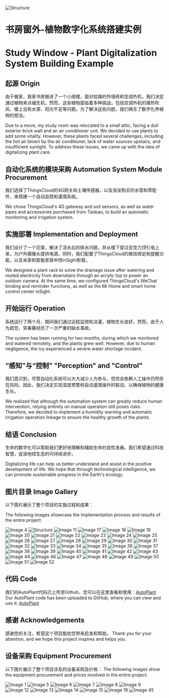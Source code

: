 ![Structure](static/img/structure1.png)
# 书房窗外-植物数字化系统搭建实例
# Study Window - Plant Digitalization System Building Example

## 起源 Origin
由于搬家，我家书房搬进了一个小阁楼，面对枯燥的外墙砖和空调外机，我们决定通过植物来点缀生机。然而，这些植物面临着多种挑战，包括空调外机的燥热吹风、楼上没有水源、阳光不足等问题。为了解决这些问题，我们萌生了数字化养植物的想法。

Due to a move, my study room was relocated to a small attic, facing a dull exterior brick wall and an air conditioner unit. We decided to use plants to add some vitality. However, these plants faced several challenges, including the hot air blown by the air conditioner, lack of water sources upstairs, and insufficient sunlight. To address these issues, we came up with the idea of digitalizing plant care.

## 自动化系统的模块采购  Automation System Module Procurement
我们选择了ThingsCloud的4G网关和土壤传感器，以及淘宝购买的水管和零配件，来搭建一个自动监控和灌溉系统。

We chose ThingsCloud's 4G gateway and soil sensors, as well as water pipes and accessories purchased from Taobao, to build an automatic monitoring and irrigation system.

## 实施部署  Implementation and Deployment
我们设计了一个花架，解决了浇水后的排水问题，并从楼下穿过亚克力顶引电上来，为户外摄像头提供电源。同时，我们配置了ThingsCloud的微信绑定和提醒功能，以及米家和智能家居中控inSight影智。

We designed a plant rack to solve the drainage issue after watering and routed electricity from downstairs through an acrylic top to power an outdoor camera. At the same time, we configured ThingsCloud's WeChat binding and reminder functions, as well as the Mi Home and smart home control center inSight.

## 开始运行  Operation
系统运行了两个月，期间我们通过远程监控和浇灌，植物生长良好。然而，由于人为疏忽，常春藤经历了一次严重的缺水事故。

The system has been running for two months, during which we monitored and watered remotely, and the plants grew well. However, due to human negligence, the ivy experienced a severe water shortage incident.


## “感知”与“控制”  "Perception" and "Control"
我们意识到，尽管自动化系统可以大大减少人为参与，但完全依赖人工操作仍然存在风险。因此，我们决定实现湿度预警和自动灌溉操作的联动，以确保植物的健康生长。

We realized that although the automation system can greatly reduce human intervention, relying entirely on manual operation still poses risks. Therefore, we decided to implement a humidity warning and automatic irrigation operation linkage to ensure the healthy growth of the plants.

## 结语 Conclusion
生命的数字化可以帮助我们更好地理解和辅助生命的良性发展。我们希望通过科技智慧，促进地球生态的可持续进步。

Digitalizing life can help us better understand and assist in the positive development of life. We hope that through technological intelligence, we can promote sustainable progress in the Earth's ecology.

## 图片目录 Image Gallery
以下图片展示了整个项目的实施过程和成果：

The following images showcase the implementation process and results of the entire project:

![Image 4](static/blog/4_1.png)
![Structure](static/blog/10_AgAABUD3Io9JtQ2smyJJP6bXP2y0URCG.png)
![Image 11](static/blog/11_AgAABUD3Io-6Jk-iEK5CXY6_1Pz6ej49.gif)
![Image 17](static/blog/17_AgAABUD3Io-CoyUSrvVHqrfJ_ciUvxyD.png)
![Image 18](static/blog/18_AgAABUD3Io-ITSJI_CREQpG4WKVpo7NV.png)
![Image 19](static/blog/19_1.png)
![Image 20](static/blog/20_1.jpg)
![Image 21](static/blog/21_1.png)
![Image 22](static/blog/22_1.png)
![Image 23](static/blog/23_AgAABUD3Io_YNrgoRvJHOITdoAN8k5R2.png)
![Image 24](static/blog/24_1.jpg)
![Image 25](static/blog/25_AgAABUD3Io-RM1v00HZDaLo1cihX-4kF.png)
![Image 26](static/blog/26_1.png)
![Image 27](static/blog/27_1.png)
![Image 28](static/blog/28_1.png)
![Image 29](static/blog/29_AgAABUD3Io8XQpga-19BpJWn7KXDUKjd.png)
![Image 30](static/blog/30_1.jpg)
![Image 31](static/blog/31_1.jpg)
![Image 32](static/blog/32_1.jpg)
![Image 33](static/blog/33_1.png)
![Image 34](static/blog/34_AgAABUD3Io-Cqzflwy9FTq9vDETBppZ3.png)
![Image 35](static/blog/35_AgAABUD3Io-YZJahM6NMapEtx9ID2cob.png)
![Image 36](static/blog/36_1.jpg)
![Image 37](static/blog/37_1.jpg)
![Image 38](static/blog/38_1.jpg)
![Image 39](static/blog/39_1.png)
![Image 40](static/blog/40_1.png)
![Image 41](static/blog/41_1.png)
![Image 42](static/blog/42_1.jpg)
![Image 43](static/blog/43_1.jpg)
![Image 44](static/blog/44_AgAABUD3Io-i38EQEPdDG6FJxz8TBaeA.png)
![Image 46](static/blog/46_AgAABUD3Io9j1XukTF5FloTwItu1hXhv.png)
![Image 47](static/blog/47_1.jpg)
![Image 48](static/blog/48_AgAABUD3Io8utaznD9dC8qIScSGjy7qC.png)
![Image 49](static/blog/49_gif.gif)
![Image 50](static/blog/50_1.jpg)
![Image 51](static/blog/51_1.jpg)
![Image 52](static/blog/52_AgAABUD3Io8thzzmb91C17gjlLR0qDju.gif)

## 代码 Code
我们的AutoPlant代码已上传至Github，您可以在这里查看和使用：[AutoPlant](https://github.com/cilinexu/autoplant)
Our AutoPlant code has been uploaded to GitHub, where you can view and use it: [AutoPlant](https://github.com/cilinexu/autoplant)

## 感谢 Acknowledgements
感谢您的关注，希望这个项目能给您带来启发和帮助。
Thank you for your attention, and we hope this project inspires and helps you.

## 设备采购 Equipment Procurement
以下图片展示了整个项目涉及的设备采购及价格：
The following images show the equipment procurement and prices involved in the entire project:

![Image 1](static/blog/1_1.jpg)
![Image 5](static/blog/5_1.jpg)
![Image 6](static/blog/6_1.jpg)
![Image 7](static/blog/7_1.jpg)
![Image 8](static/blog/8_1.png)
![Image 9](static/blog/9_1.png)
![Image 12](static/blog/12_1.jpg)
![Image 13](static/blog/13_1.jpg)
![Image 14](static/blog/14_1.jpg)
![Image 15](static/blog/15_1.png)
![Image 16](static/blog/16_1.png)
![Image 45](static/blog/45_1.jpg)

